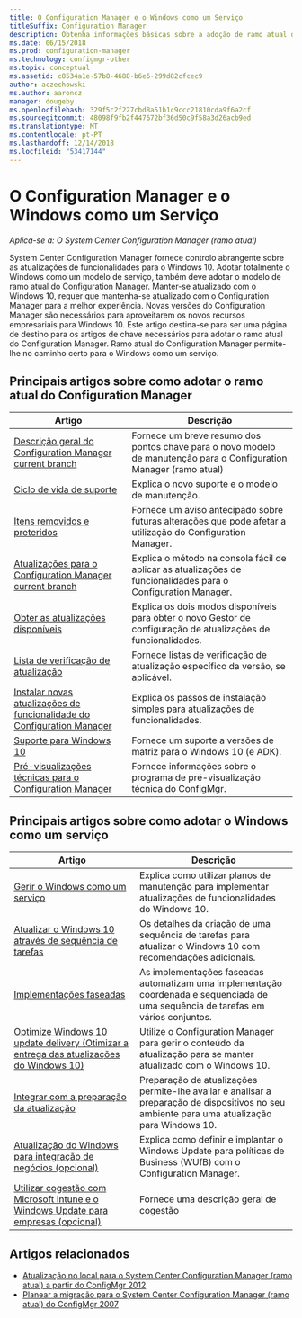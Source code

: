 ```yaml
---
title: O Configuration Manager e o Windows como um Serviço
titleSuffix: Configuration Manager
description: Obtenha informações básicas sobre a adoção de ramo atual do Configuration Manager para suportar o Windows como um serviço.
ms.date: 06/15/2018
ms.prod: configuration-manager
ms.technology: configmgr-other
ms.topic: conceptual
ms.assetid: c8534a1e-57b8-4688-b6e6-299d82cfcec9
author: aczechowski
ms.author: aaroncz
manager: dougeby
ms.openlocfilehash: 329f5c2f227cbd8a51b1c9ccc21810cda9f6a2cf
ms.sourcegitcommit: 48098f9fb2f447672bf36d50c9f58a3d26acb9ed
ms.translationtype: MT
ms.contentlocale: pt-PT
ms.lasthandoff: 12/14/2018
ms.locfileid: "53417144"
---
```

# <a name="configuration-manager-and-windows-as-a-service"></a>O Configuration Manager e o Windows como um Serviço

*Aplica-se a: O System Center Configuration Manager (ramo atual)*

System Center Configuration Manager fornece controlo abrangente sobre as atualizações de funcionalidades para o Windows 10. Adotar totalmente o Windows como um modelo de serviço, também deve adotar o modelo de ramo atual do Configuration Manager. Manter-se atualizado com o Windows 10, requer que mantenha-se atualizado com o Configuration Manager para a melhor experiência. Novas versões do Configuration Manager são necessários para aproveitarem os novos recursos empresariais para Windows 10. Este artigo destina-se para ser uma página de destino para os artigos de chave necessários para adotar o ramo atual do Configuration Manager. Ramo atual do Configuration Manager permite-lhe no caminho certo para o Windows como um serviço.

## <a name="key-articles-about-adopting-configuration-manager-current-branch"></a>Principais artigos sobre como adotar o ramo atual do Configuration Manager

| Artigo        | Descrição          | 
| ------------- |-------------|
|[Descrição geral do Configuration Manager current branch](/sccm/core/plan-design/changes/whats-new-incremental-versions)|Fornece um breve resumo dos pontos chave para o novo modelo de manutenção para o Configuration Manager (ramo atual)|
|[Ciclo de vida de suporte](/sccm/core/servers/manage/current-branch-versions-supported)|Explica o novo suporte e o modelo de manutenção.|
|[Itens removidos e preteridos](/sccm//core/plan-design/changes/deprecated/removed-and-deprecated)|Fornece um aviso antecipado sobre futuras alterações que pode afetar a utilização do Configuration Manager.|
|[Atualizações para o Configuration Manager current branch](/sccm/core/servers/manage/updates)|Explica o método na consola fácil de aplicar as atualizações de funcionalidades para o Configuration Manager.|
|[Obter as atualizações disponíveis](/sccm/core/servers/manage/install-in-console-updates#get-available-updates)|Explica os dois modos disponíveis para obter o novo Gestor de configuração de atualizações de funcionalidades.|
|[Lista de verificação de atualização](/sccm/core/servers/manage/install-in-console-updates#bkmk_beforeinstall)|Fornece listas de verificação de atualização específico da versão, se aplicável.| 
|[Instalar novas atualizações de funcionalidade do Configuration Manager](/sccm/core/servers/manage/install-in-console-updates#bkmk_install)|Explica os passos de instalação simples para atualizações de funcionalidades.|
|[Suporte para Windows 10](/sccm/core/plan-design/configs/support-for-windows-10)|Fornece um suporte a versões de matriz para o Windows 10 (e ADK).|
|[Pré-visualizações técnicas para o Configuration Manager](/sccm/core/get-started/technical-preview)|Fornece informações sobre o programa de pré-visualização técnica do ConfigMgr.|


## <a name="key-articles-about-adopting-windows-as-a-service"></a>Principais artigos sobre como adotar o Windows como um serviço

| Artigo        | Descrição          | 
| ------------- |-------------|
|[Gerir o Windows como um serviço](/sccm/osd/deploy-use/manage-windows-as-a-service)|Explica como utilizar planos de manutenção para implementar atualizações de funcionalidades do Windows 10.|
|[Atualizar o Windows 10 através de sequência de tarefas](/sccm/osd/deploy-use/create-a-task-sequence-to-upgrade-an-operating-system)|Os detalhes da criação de uma sequência de tarefas para atualizar o Windows 10 com recomendações adicionais.|
|[Implementações faseadas](/sccm/osd/deploy-use/create-phased-deployment-for-task-sequence)|As implementações faseadas automatizam uma implementação coordenada e sequenciada de uma sequência de tarefas em vários conjuntos.|  
|[Optimize Windows 10 update delivery (Otimizar a entrega das atualizações do Windows 10)](/sccm/sum/deploy-use/optimize-windows-10-update-delivery)|Utilize o Configuration Manager para gerir o conteúdo da atualização para se manter atualizado com o Windows 10.|
|[Integrar com a preparação da atualização](/sccm/core/clients/manage/upgrade/upgrade-analytics)|Preparação de atualizações permite-lhe avaliar e analisar a preparação de dispositivos no seu ambiente para uma atualização para Windows 10.| 
|[Atualização do Windows para integração de negócios (opcional)](/sccm/sum/deploy-use/integrate-windows-update-for-business-windows-10)|Explica como definir e implantar o Windows Update para políticas de Business (WUfB) com o Configuration Manager.|
|[Utilizar cogestão com Microsoft Intune e o Windows Update para empresas (opcional)](/sccm/core/clients/manage/co-management-overview)|Fornece uma descrição geral de cogestão| 


## <a name="related-articles"></a>Artigos relacionados

- [Atualização no local para o System Center Configuration Manager (ramo atual) a partir do ConfigMgr 2012](/sccm/core/servers/deploy/install/upgrade-to-configuration-manager)
- [Planear a migração para o System Center Configuration Manager (ramo atual) do ConfigMgr 2007](/sccm/core/migration/planning-for-migration)